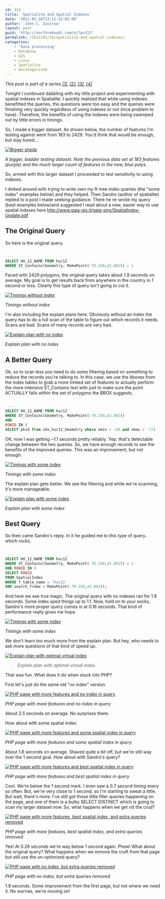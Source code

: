 ```yaml
---
id: 313
title: 'Spatialite and Spatial Indexes'
date: '2012-01-18T23:11:32-05:00'
author: 'John C. Zastrow'
layout: post
guid: 'http://northredoubt.com/n/?p=313'
permalink: /2012/01/18/spatialite-and-spatial-indexes/
categories:
    - 'Data processing'
    - Database
    - GIS
    - Linux
    - Spatialite
    - Uncategorized
---
```


*This post is part of a series [\[1\]](sb.io/2012/01/16/example-with-php-and-spatialite-part-1/ "Example with PHP and Spatialite, part 1"), [\[2\]](https://johnzastrow.github.io/2012/01/17/example-with-php-and-spatialite-part-2/ "Example with PHP and Spatialite, part 2"), [\[3\]](https://johnzastrow.github.io/2012/01/18/spatialite-and-spatial-indexes/ "Spatialite and Spatial Indexes"), [\[4\]](https://johnzastrow.github.io/2012/01/20/spatialite-speed-test/ "Spatialite Speed Test")*

Tonight I continued dabbling with my little project and experimenting with spatial indexes in Spatialite. I quickly realized that while using indexes benefitted the queries, the questions were too easy and the queries were finishing very quickly regardless of using indexes or not (nice problem to have). Therefore, the benefits of using the indexes were being swamped out by little errors in timings.

So, I made a bigger dataset. As shown below, the number of features I'm testing against went from 183 to 2429. You'd think that would be enough, but stay tuned…

 [![Bigger sheds](https://raw.githubusercontent.com/johnzastrow/johnzastrow.github.io/master/assets/uploads/2012/01/biggersheds-300x196.png "Bigger sheds")](https://raw.githubusercontent.com/johnzastrow/johnzastrow.github.io/master/assets/uploads/2012/01/biggersheds.png)
 <p><i> 
 
 A bigger, badder testing dataset. Note the previous data set at 183 features (purple) and the much larger count of features in the new, blue polys.
 </i></p> 
 

So, armed with this larger dataset I proceeded to test sensitivity to using indexes.

I dinked around with trying to write own my R-tree index queries (the "some index" examples below) and they helped. Then Sandro (author of spatialite) replied to a post I made seeking guidance. There he re-wrote my query (best examples below)and suggested I read about a new, easier way to use spatial indexes here [http://www.gaia-gis.it/gaia-<wbr></wbr>sins/SpatialIndex-Update.pdf](http://www.gaia-gis.it/gaia-sins/SpatialIndex-Update.pdf)

## The Original Query

So here is the original query.

```sql

 --- 
SELECT HU_12_NAME FROM huc12
WHERE ST_Contains(Geometry, MakePoint(-70.250,43.802)) = 1
```

Faced with 2429 polygons, the original query takes about 1.9 seconds on average. My goal is to get results back from anywhere in the country in 1 second or less. Clearly this type of query isn't going to cut it.

 [![Timings without index](https://raw.githubusercontent.com/johnzastrow/johnzastrow.github.io/master/assets/uploads/2012/01/noindex-300x101.png "Timings without index")](https://raw.githubusercontent.com/johnzastrow/johnzastrow.github.io/master/assets/uploads/2012/01/noindex.png)
 <p><i> 

Timings without index
 </i></p> 
 

I'm also including the explain plans here. Obviously without an index the query has to do a full scan of the table to figure out which records it needs. Scans are bad. Scans of many records are very bad.

 [![Explain plan with no index](https://raw.githubusercontent.com/johnzastrow/johnzastrow.github.io/master/assets/uploads/2012/01/explain_noindex-300x61.png "Explain plan with no index")](https://raw.githubusercontent.com/johnzastrow/johnzastrow.github.io/master/assets/uploads/2012/01/explain_noindex.png)
 <p><i> 
 
 Explain plan with no index
 </i></p> 
 

## A Better Query

Ok, so to scan less you need to do some filtering based on something to reduce the records you're talking to. In this case, we use the bboxes from the index tables to grab a more limited set of features to actually perform the more intensive ST\_Contains test with just to make sure the point ACTUALLY falls within the set of polygons the BBOX suggests.

```sql

 --- 
SELECT HU_12_NAME FROM huc12
WHERE ST_Contains(Geometry, MakePoint(-70.250,43.802))
AND
ROWID IN (
SELECT pkid from idx_huc12_Geometry where xmin < -69 and xmax > -71)
```

OK, now I was getting ~1.1 seconds pretty reliably. Yep, that's detectable change between the two queries. So, we have enough records to see the benefits of the improved queries. This was an improvement, but not enough.

 [![Timings with some index](https://raw.githubusercontent.com/johnzastrow/johnzastrow.github.io/master/assets/uploads/2012/01/betterindex-300x144.png "Timings with some index")](https://raw.githubusercontent.com/johnzastrow/johnzastrow.github.io/master/assets/uploads/2012/01/betterindex.png)
 <p><i> 
 
 Timings with some index
 </i></p> 
 

The explain plan gets better. We see the filtering and while we're scanning, it's more manageable.

 [![Explain plan with some index](https://raw.githubusercontent.com/johnzastrow/johnzastrow.github.io/master/assets/uploads/2012/01/explain_better-300x119.png "Explain plan with some index")](https://raw.githubusercontent.com/johnzastrow/johnzastrow.github.io/master/assets/uploads/2012/01/explain_better.png)
 <p><i> 
 
 Explain plan with some index
 </i></p> 
 

##  Best Query

So then came Sandro's reply. In it he guided me to this type of query.. which rocks.

```sql

 --- 
SELECT HU_12_NAME FROM huc12
WHERE ST_Contains(Geometry, MakePoint(-70.250,43.802)) = 1
AND ROWID IN (
SELECT ROWID
FROM SpatialIndex
WHERE f_table_name = 'huc12'
AND search_frame = MakePoint(-70.250,43.802));
```

And here we see true magic. The original query with no indexes ran for 1.9 seconds. Some index sped things up to 1.1. Now, hold on to your socks, Sandro's more proper query comes in at 0.16 seconds. That kind of performance really gives me hope.

 [![Timings with some index](https://raw.githubusercontent.com/johnzastrow/johnzastrow.github.io/master/assets/uploads/2012/01/bestindex-300x142.png "Timings with best index")](https://raw.githubusercontent.com/johnzastrow/johnzastrow.github.io/master/assets/uploads/2012/01/bestindex.png)
 <p><i> 

Timings with some index
 </i></p> 
 

We don't learn too much more from the explain plan. But hey, who needs to ask more questions of that kind of speed up.

 [![Explain plan with optimal virtual index](https://raw.githubusercontent.com/johnzastrow/johnzastrow.github.io/master/assets/uploads/2012/01/explain_best-300x127.png "Explain plan with optimal virtual index")](https://raw.githubusercontent.com/johnzastrow/johnzastrow.github.io/master/assets/uploads/2012/01/explain_best.png)
 <p><i> 
 
 >Explain plan with optimal virtual index
 </i></p> 
 

That was fun. What does it do when stuck into PHP?

First let's just do the same old "no index" version.

 [![PHP page with more features and no index in query](https://raw.githubusercontent.com/johnzastrow/johnzastrow.github.io/master/assets/uploads/2012/01/php_noindex-300x220.png "PHP page with more features and no index in query")](https://raw.githubusercontent.com/johnzastrow/johnzastrow.github.io/master/assets/uploads/2012/01/php_noindex.png)
 <p><i> 
 
 PHP page with more features and no index in query
 </i></p> 
 

About 2.5 seconds on average. No surprises there.

How about with some spatial index.

 [![PHP page with more features and some spatial index in query](https://raw.githubusercontent.com/johnzastrow/johnzastrow.github.io/master/assets/uploads/2012/01/php_someindex.png "PHP page with more features and some spatial index in query")](https://raw.githubusercontent.com/johnzastrow/johnzastrow.github.io/master/assets/uploads/2012/01/php_someindex.png)
 <p><i> 
 
 PHP page with more features and some spatial index in query
 </i></p> 
 

About 1.8 seconds on average. Shaved quite a bit off, but we're still way over the 1 second goal. How about with Sandro's query?

 [![PHP page with more features and best spatial index in query](https://raw.githubusercontent.com/johnzastrow/johnzastrow.github.io/master/assets/uploads/2012/01/php_bestindex.png "PHP page with more features and best spatial index in query")](https://raw.githubusercontent.com/johnzastrow/johnzastrow.github.io/master/assets/uploads/2012/01/php_bestindex.png)
 <p><i> 
 
 PHP page with more features and best spatial index in query
 </i></p> 
 

Cool. We're below the 1 second mark. I even saw a 0.7 second timing every so often. But, we're very close to 1 second, so I'm starting to sweat a little. But wait, there's more. I've still got those little filler queries happening on the page, and one of them is a bulky SELECT DISTINCT which is going to scan my larger dataset now. So, what happens when we get rid the crud?

 [![PHP page with more features, best spatial index, and extra queries removed](https://raw.githubusercontent.com/johnzastrow/johnzastrow.github.io/master/assets/uploads/2012/01/php_simple_best.png "PHP page with more features, best spatial index, and extra queries removed")](https://raw.githubusercontent.com/johnzastrow/johnzastrow.github.io/master/assets/uploads/2012/01/php_simple_best.png)
 <p><i> 
 
 PHP page with more features, best spatial index, and extra queries removed
 </i></p> 
 

Yes! At 0.26 seconds we're way below 1 second again. Phew! What about the original query? What happens when we remove the cruft from that page but still use the un-optimized query?

 [![PHP page with no index, but extra queries removed](https://raw.githubusercontent.com/johnzastrow/johnzastrow.github.io/master/assets/uploads/2012/01/php_simple_no_index.png "PHP page with no index, but extra queries removed")](https://raw.githubusercontent.com/johnzastrow/johnzastrow.github.io/master/assets/uploads/2012/01/php_simple_no_index.png)
 <p><i> 
 
 PHP page with no index, but extra queries removed
 </i></p> 
 

1.9 seconds. Some improvement from the first page, but not where we need it. No worries, we're moving on!